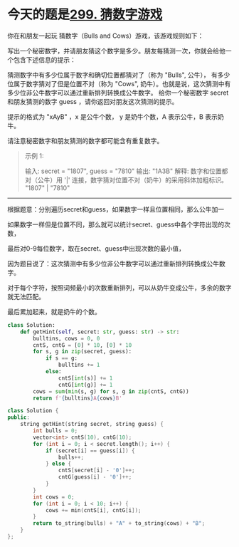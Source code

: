 # 今天的题是[299. 猜数字游戏](https://leetcode-cn.com/problems/bulls-and-cows/)

你在和朋友一起玩 猜数字（Bulls and Cows）游戏，该游戏规则如下：

写出一个秘密数字，并请朋友猜这个数字是多少。朋友每猜测一次，你就会给他一个包含下述信息的提示：

猜测数字中有多少位属于数字和确切位置都猜对了（称为 "Bulls", 公牛），
有多少位属于数字猜对了但是位置不对（称为 "Cows", 奶牛）。也就是说，这次猜测中有多少位非公牛数字可以通过重新排列转换成公牛数字。
给你一个秘密数字 secret 和朋友猜测的数字 guess ，请你返回对朋友这次猜测的提示。

提示的格式为 "xAyB" ，x 是公牛个数， y 是奶牛个数，A 表示公牛，B 表示奶牛。

请注意秘密数字和朋友猜测的数字都可能含有重复数字。

> 示例 1:
>
> 输入: secret = "1807", guess = "7810"
> 输出: "1A3B"
> 解释: 数字和位置都对（公牛）用 '|' 连接，数字猜对位置不对（奶牛）的采用斜体加粗标识。
> "1807"
>   |
> "7810"

---

根据题意：分别遍历secret和guess，如果数字一样且位置相同，那么公牛加一

如果数字一样但是位置不同，那么就可以统计secret、guess中各个字符出现的次数，

最后对0-9每位数字，取在secret、guess中出现次数的最小值，

因为题目说了：这次猜测中有多少位非公牛数字可以通过重新排列转换成公牛数字。

对于每个字符，按照词频最小的次数重新排列，可以从奶牛变成公牛，多余的数字就无法匹配。

最后累加起来，就是奶牛的个数。

```python
class Solution:
    def getHint(self, secret: str, guess: str) -> str:
        bulltins, cows = 0, 0
        cntS, cntG = [0] * 10, [0] * 10
        for s, g in zip(secret, guess):
            if s == g:
                bulltins += 1
            else:
                cntS[int(s)] += 1
                cntG[int(g)] += 1
        cows = sum(min(s, g) for s, g in zip(cntS, cntG))
        return f'{bulltins}A{cows}B'
```

```cpp
class Solution {
public:
    string getHint(string secret, string guess) {
        int bulls = 0;
        vector<int> cntS(10), cntG(10);
        for (int i = 0; i < secret.length(); i++) {
            if (secret[i] == guess[i]) {
                bulls++;
            } else {
                cntS[secret[i] - '0']++;
                cntG[guess[i] - '0']++;
            }
        }
        int cows = 0;
        for (int i = 0; i < 10; i++) {
            cows += min(cntS[i], cntG[i]);
        }
        return to_string(bulls) + "A" + to_string(cows) + "B";
    }
};
```

